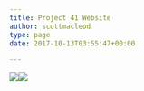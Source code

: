 ```yaml
---
title: Project 41 Website
author: scottmacleod
type: page
date: 2017-10-13T03:55:47+00:00

---
```

<div>
  <img src="http://static1.squarespace.com/static/58819025e4fcb52dcfa8f686/5881bf8f9de4bbdf08d83b5f/592bae87e3df282718effd67/1496122414609/Screenshot+2017-05-29+15.21.11.png" /><img src="http://static1.squarespace.com/static/58819025e4fcb52dcfa8f686/592bae74d1758e7c6fd4459a/592bafa4fc0155cfb4ffb970/1496034951053//img" />
</div>